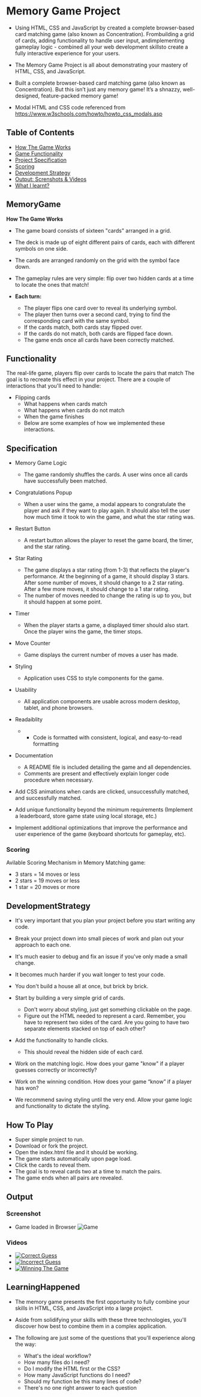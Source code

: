 # Memory Game Project

* Using ​HTML, ​CSS ​and ​JavaScript ​by created ​a ​complete browser-based ​card ​matching ​game ​(also ​known ​as ​Concentration). ​From ​building ​a ​grid ​of ​cards, ​adding functionality ​to ​handle ​user ​input, ​and ​implementing ​gameplay ​logic ​- ​combined ​all ​your ​web development ​skills ​to ​create ​a ​fully ​interactive ​experience ​for ​your ​users.

* The Memory Game Project is all about demonstrating your mastery of HTML, CSS, and JavaScript.

* Built a complete browser-based card matching game (also known as Concentration). But this isn’t just any memory game! It’s a shnazzy, well-designed, feature-packed memory game!

* Modal HTML and CSS code referenced from https://www.w3schools.com/howto/howto_css_modals.asp

## Table of Contents

* [How The Game Works](#memoryGame)
* [Game Functionality](#functionality)
* [Project Specification](#specification)
* [Scoring](#scoring)
* [Development Strategy](#developmentStrategy)
* [Output: Screnshots & Videos](#screnshots)
* [What I learnt?](#learningHappened)

## MemoryGame

**How The Game Works**

* The game board consists of sixteen "cards" arranged in a grid.
* The deck is made up of eight different pairs of cards, each with different symbols on one side.
* The cards are arranged randomly on the grid with the symbol face down.
* The gameplay rules are very simple: flip over two hidden cards at a time to locate the ones that match!

* **Each turn:**

    * The player flips one card over to reveal its underlying symbol.
    * The player then turns over a second card, trying to find the corresponding card with the same symbol.
    * If the cards match, both cards stay flipped over.
    * If the cards do not match, both cards are flipped face down.
    * The game ends once all cards have been correctly matched.

## Functionality
The real-life game, players flip over cards to locate the pairs that match The goal is to recreate this effect in your project. There are a couple of interactions that you'll need to handle:

* Flipping cards
    * What happens when cards match
    * What happens when cards do not match
    * When the game finishes
    * Below are some examples of how we implemented these interactions.

## Specification

* Memory Game Logic
    * The game randomly shuffles the cards. A user wins once all cards have successfully been matched.

* Congratulations Popup
    * When a user wins the game, a modal appears to congratulate the player and ask if they want to play again. It should also tell the user how much time it took to win the game, and what the star rating was.

* Restart Button
    * A restart button allows the player to reset the game board, the timer, and the star rating.

* Star Rating
    * The game displays a star rating (from 1-3) that reflects the player's performance. At the beginning of a game, it should display 3 stars. After some number of moves, it should change to a 2 star rating. After a few more moves, it should change to a 1 star rating.
    * The number of moves needed to change the rating is up to you, but it should happen at some point.

* Timer
    * When the player starts a game, a displayed timer should also start. Once the player wins the game, the timer stops.

* Move Counter
    * Game displays the current number of moves a user has made.

* Styling
    * Application uses CSS to style components for the game.

* Usability
    * All application components are usable across modern desktop, tablet, and phone browsers.

* Readaiblity
    * * Code is formatted with consistent, logical, and easy-to-read formatting

* Documentation
    * A README file is included detailing the game and all dependencies.
    * Comments are present and effectively explain longer code procedure when necessary.

* Add CSS animations when cards are clicked, unsuccessfully matched, and successfully matched.

* Add unique functionality beyond the minimum requirements (Implement a leaderboard, store game state using local storage, etc.)

* Implement additional optimizations that improve the performance and user experience of the game (keyboard shortcuts for gameplay, etc).

### Scoring
Avilable Scoring Mechanism in Memory Matching game:
* 3 stars = 14 moves or less
* 2 stars = 19 moves or less
* 1 star = 20 moves or more

## DevelopmentStrategy

* It's very important that you plan your project before you start writing any code.
* Break your project down into small pieces of work and plan out your approach to each one.
* It's much easier to debug and fix an issue if you've only made a small change.
* It becomes much harder if you wait longer to test your code.
* You don't build a house all at once, but brick by brick.

* Start by building a very simple grid of cards.
    * Don't worry about styling, just get something clickable on the page.
    * Figure out the HTML needed to represent a card. Remember, you have to represent two sides of the card. Are you going to have two separate elements stacked on top of each other?
* Add the functionality to handle clicks.
    * This should reveal the hidden side of each card.
* Work on the matching logic. How does your game "know" if a player guesses correctly or incorrectly?
* Work on the winning condition. How does your game “know” if a player has won?
* We recommend saving styling until the very end. Allow your game logic and functionality to dictate the styling.

## How To Play

* Super simple project to run.
* Download or fork the project.
* Open the index.html file and it should be working.
* The game starts automatically upon page load.
* Click the cards to reveal them.
* The goal is to reveal cards two at a time to match the pairs.
* The game ends when all pairs are revealed.

## Output

### Screenshot
* Game loaded in Browser
![Game](https://i.imgur.com/PFEgiEe.png?1)

### Videos
* [![Correct Guess](https://youtu.be/nZY0-TJtsgM/o.png)](https://youtu.be/nZY0-TJtsgM)
* [![Incorrect Guess](https://youtu.be/P5OfFEpcq28/0.jpg)](https://youtu.be/P5OfFEpcq28)
* [![Winning The Game](https://youtu.be/r5YOzWxcbng)](https://youtu.be/r5YOzWxcbng)

## LearningHappened

* The memory game presents the first opportunity to fully combine your skills in HTML, CSS, and JavaScript into a large project.
* Aside from solidifying your skills with these three technologies, you'll discover how best to combine them in a complex application.

* The following are just some of the questions that you'll experience along the way:

    * What's the ideal workflow?
    * How many files do I need?
    * Do I modify the HTML first or the CSS?
    * How many JavaScript functions do I need?
    * Should my function be this many lines of code?
    * There's no one right answer to each question
